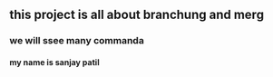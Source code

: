 ## this project is all about branchung and merg 
### we will ssee many commanda
#### my name is sanjay patil 